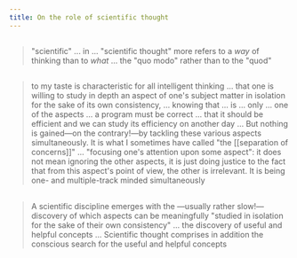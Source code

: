 ```yaml
---
title: On the role of scientific thought
---
```


##
> "scientific" ... in ... "scientific thought" more refers to a *way* of thinking than to *what* ... the "quo modo" rather than to the "quod"
## 
> to my taste is characteristic for all intelligent thinking ... that one is willing to study in depth an aspect of one's subject matter in isolation for the sake of its own consistency, ... knowing that ... is ... only ... one of the aspects ... a program must be correct ... that it should be efficient and we can study its efficiency on another day ... But nothing is gained—on the contrary!—by tackling these various aspects simultaneously. It is what I sometimes have called "the [[separation of concerns]]" ... "focusing one's attention upon some aspect": it does not mean ignoring the other aspects, it is just doing justice to the fact that from this aspect's point of view, the other is irrelevant. It is being one- and multiple-track minded simultaneously
## 
> A scientific discipline emerges with the —usually rather slow!— discovery of which aspects can be meaningfully "studied in isolation for the sake of their own consistency" ... the discovery of useful and helpful concepts ... Scientific thought comprises in addition the conscious search for the useful and helpful concepts
##
##
##
##
##
##
##
##
##
##
